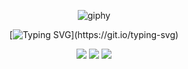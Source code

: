 <div align="center">
 
![giphy](https://github.com/shofjablas/shofjablas/assets/97035336/eb75483e-5f29-4493-8a81-4d0cb9285b94)

[![Typing SVG](https://readme-typing-svg.demolab.com?font=Fira+Code&size=15&pause=1000&color=6064F7&background=000000&center=true&vCenter=true&random=false&width=500&lines=In+case+I+don't+see+ya%2C+;good+afternoon%2C+good+evening%2C+and+good+night.)](https://git.io/typing-svg)

<img src="https://img.shields.io/badge/html5-E34F26?style=for-the-badge&logo=html5&logoColor=white">
  <img src="https://img.shields.io/badge/css-1572B6?style=for-the-badge&logo=css3&logoColor=white"> 
  <img src="https://img.shields.io/badge/javascript-F7DF1E?style=for-the-badge&logo=javascript&logoColor=black"> 
<!--
**shofjablas/shofjablas** is a ✨ _special_ ✨ repository because its `README.md` (this file) appears on your GitHub profile.



<!--![Anurag's GitHub stats](https://github-readme-stats.vercel.app/api?username=shofjablas&show_icons=true&theme=radical)
